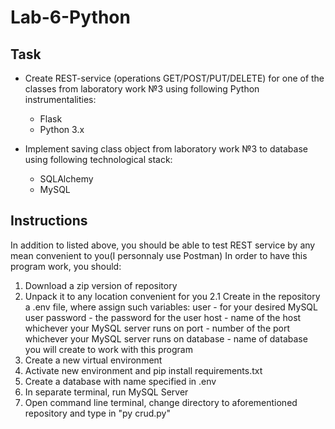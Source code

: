 # Lab-6-Python
 
## Task 
* Create REST-service (operations GET/POST/PUT/DELETE) for one of the classes from laboratory work №3 using following Python instrumentalities:
  * Flask
  * Python 3.x

* Implement saving class object from laboratory work №3 to database 
using following technological stack:
  * SQLAlchemy
  * MySQL

## Instructions
 In addition to listed above, you should be able to test REST service by any mean convenient to you(I personnaly use Postman)
 In order to have this program work, you should:
1. Download a zip version of repository 
2. Unpack it to any location convenient for you
2.1 Create in the repository a .env file, where assign such variables:
         user - for your desired MySQL user
         password - the password for the user
         host - name of the host whichever your MySQL server runs on
         port - number of the port whichever your MySQL server runs on
         database - name of database you will create to work with this program
3. Create a new virtual environment 
4. Activate new environment and pip install requirements.txt
5. Create a database with name specified in .env 
6. In separate terminal, run MySQL Server
7. Open command line terminal, change directory to aforementioned repository and type in "py crud.py"
    